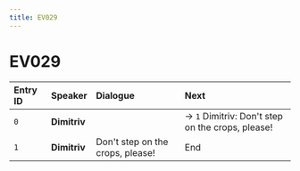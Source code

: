 ```yaml
---
title: EV029
---
```


# EV029


| Entry ID | Speaker | Dialogue | Next |
| :------- | :------ | :------- | :------------ |
| `0` | **Dimitriv** |  | → `1` Dimitriv: Don't step on the crops, please\! |
| `1` | **Dimitriv** | Don't step on the crops, please\! | End |
